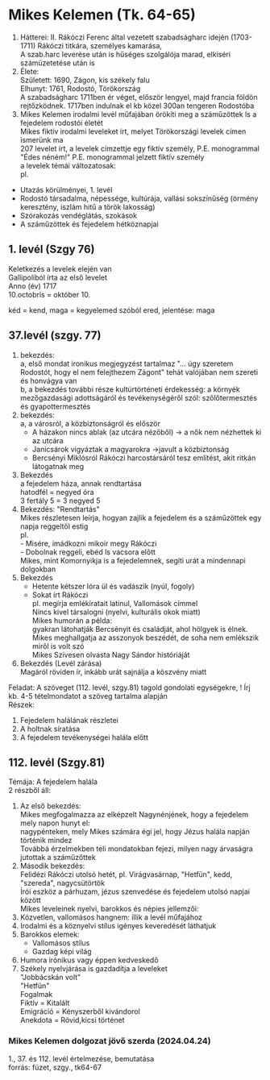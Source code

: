 # Mikes Kelemen (Tk. 64-65)      
1. Hátterei: II. Rákóczi Ferenc által vezetett szabadságharc idején (1703-1711) Rákóczi titkára, személyes kamarása,      
A szab.harc leverése után is hűséges szolgálója marad, elkíséri számüzetetése után is      
2. Élete:      
Született: 1690, Zágon, kis székely falu      
Elhunyt: 1761, Rodostó, Törökország      
A szabadságharc 1711ben ér véget, először lengyel, majd francia földön rejtőzködnek. 1717ben indulnak el kb közel 300an tengeren Rodostóba      
3. Mikes Kelemen irodalmi levél műfajában örökíti meg a száműzöttek ls a fejedelem rodostói életét      
Mikes fiktív irodalmi leveleket írt, melyet Törökországi levelek címen ismerünk ma      
207 levelet írt, a levelek címzettje egy fiktív személy, P.E. monogrammal       
"Édes néném!" P.E. monogrammal jelzett fiktív személy      
a levelek témái változatosak:      
pl.       
- Utazás körülményei, 1. levél      
- Rodostó társadalma, népessége, kultúrája, vallási sokszínűség (örmény keresztény, iszlám hitű a török lakosság)      
- Szórakozás vendéglátás, szokások      
- A száműzöttek és fejedelem hétköznapjai      
## 1. levél (Szgy 76)        
Keletkezés a levelek elején van      
Gallipoliból írta az első levelet      
Anno (év) 1717      
10.octobris = október 10.      
      
kéd = kend, maga = kegyelemed szóból ered, jelentése: maga      
## 37.levél (szgy. 77)      
1. bekezdés:      
	a, első mondat ironikus megjegyzést tartalmaz "... úgy szeretem Rodostót, hogy el nem felejthezem Zágont" tehát valójában nem szereti és honvágya van      
	b, a bekezdés további része kultúrtörténeti érdekesség: a környék mezőgazdasági adottságáról és tevékenységéről szól: szőlőtermesztés és gyapottermesztés      
2. bekezdés:      
	a, a városról, a közbiztonságról és először      
    - A házakon nincs ablak (az utcára nézőből) -> a nők nem nézhettek ki az utcára      
    - Janicsárok vigyáztak a magyarokra ->javult a közbiztonság      
    - Bercsényi Miklósról Rákóczi harcostársáról tesz említést, akit ritkán látogatnak meg      
3. Bekezdés      
a fejedelem háza, annak rendtartása      
hatodfél = negyed óra      
3 fertály 5 = 3 negyed 5      
4. Bekezdés: "Rendtartás"      
	Mikes részletesen leírja, hogyan zajlik a fejedelem és a száműzöttek egy napja reggeltől estig      
	pl.       
		- Misére, imádkozni mikoir megy Rákóczi      
		- Dobolnak reggeli, ebéd ls vacsora előtt      
	Mikes, mint Komornyikja is a fejedelemnek, segíti urát a mindennapi dolgokban      
5. Bekezdés      
	- Hetente kétszer lóra ül és vadászik (nyúl, fogoly)      
	- Sokat írt Rákóczi       
	pl. megírja emlékiratait latinul, Vallomások címmel      
	Nincs kivel társalogni (nyelvi, kulturális okok miatt)      
	Mikes humorán a példa:      
		gyakran látohatják Bercsényit és családját, ahol hölgyek is élnek. Mikes meghallgatja az asszonyok beszédét, de soha nem emlékszik miről is volt szó      
	Mikes Szívesen olvasta Nagy Sándor históriáját      
6. Bekezdés (Levél zárása)      
	Magáról röviden ír, inkább urát sajnálja a köszvény miatt      
      
Feladat: A szöveget (112. levél, szgy.81) tagold gondolati egységekre, ! Írj kb. 4-5 tételmondatot a szöveg tartalma alapján      
Részek:      
1. Fejedelem halálának részletei      
2. A holtnak síratása       
3. A fejedelem tevékenységei halála előtt      
    
## 112. levél (Szgy.81)    
Témája: A fejedelem halála    
2 részből áll:    
1. Az első bekezdés:    
	Mikes megfogalmazza az elképzelt Nagynénjének, hogy a fejedelem mely napon hunyt el:    
		nagypénteken, mely Mikes számára égi jel, hogy Jézus halála napján történik mindez    
	Továbbá érzelmekben teli mondatokban fejezi, milyen nagy árvaságra jutottak a száműzőttek    
2. Második bekezdés:    
	Felidézi Rákóczi utolsó hetét, pl. Virágvasárnap, "Hetfün", kedd, "szereda", nagycsütörtök    
	Írói eszköz a párhuzam, jézus szenvedése és fejedelem utolsó napjai között    
Mikes leveleinek nyelvi, barokkos és népies jellemzői:    
1. Közvetlen, vallomásos hangnem: illik a levél műfajához    
2. Irodalmi és a köznyelvi stílus igényes keveredését láthatjuk    
3. Barokkos elemek:    
   - Vallomásos stílus    
   - Gazdag képi világ    
4. Humora irónikus vagy éppen kedveskedő    
5. Székely nyelvjárása is gazdadítja a leveleket    
	"Jobbácskán volt"    
	"Hetfün"    
Fogalmak    
	Fiktív = Kitalált    
	Emigráció = Kényszerből kivándorol     
	Anekdota = Rövid,kicsi történet    
    
### Mikes Kelemen dolgozat jövő szerda (2024.04.24)    
1., 37. és 112. levél értelmezése, bemutatása    
forrás: füzet, szgy., tk64-67    
